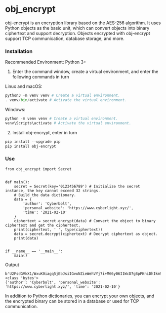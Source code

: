 # obj_encrypt

obj-encrypt is an encryption library based on the AES-256 algorithm. It uses Python objects as the basic unit, which can convert objects into binary ciphertext and support decryption. Objects encrypted with obj-encrypt support TCP communication, database storage, and more.


### Installation

Recommended Environment: Python 3+

1. Enter the command window, create a virtual environment, and enter the following commands in turn

Linux and macOS:


```python
python3 -m venv venv # Create a virtual environment.
. venv/bin/activate # Activate the virtual environment.
```

Windows:


```python
python -m venv venv # Create a virtual environment.
venv\Scripts\activate # Activate the virtual environment.
```

2. Install obj-encrypt, enter in turn


```python
pip install --upgrade pip
pip install obj-encrypt
```

### Use

```
from obj_encrypt import Secret


def main():
    secret = Secret(key='0123456789') # Initialize the secret instance, the key cannot exceed 32 strings.
    # Build the data dictionary.
    data = {
        'author': 'Cyberbolt',
        'personal_website': 'https://www.cyberlight.xyz/',
        'time': '2021-02-10'
    }
    ciphertext = secret.encrypt(data) # Convert the object to binary ciphertext and get the ciphertext.
    print(ciphertext, ' ', type(ciphertext))
    data = secret.decrypt(ciphertext) # Decrypt ciphertext as object.
    print(data)


if __name__ == '__main__':
    main()
```

Output

```
b'U2FsdGVkX1/WxuK0iagq5jEbJsiIGvuNZieWehVYj7i+M66y06I1WcD7gBpPKniDhIkmSuVepFdMEisT8/+HqrWHHNwoY+waDERTes+7dGHvMBc4FcuTFjMzVoQZUE0SqFMi/ORhKcpCGgSUZo/gdNBPh0nNsRZ5ZQrKbt47aw6tSOEEXHwXEr20uHjqT7wx1uvsXnGbx1l91BNhEYrAIxhaJX0YTfGOgqVgCMc9k4xxSNEoB9v19873rryT5TnTXijNeA+FRtZKN5Mt9WUFMuBYCK5xWhXKv0BJOn8iGmw='   <class 'bytes'>
{'author': 'Cyberbolt', 'personal_website': 'https://www.cyberlight.xyz/', 'time': '2021-02-10'}
```

In addition to Python dictionaries, you can encrypt your own objects, and the encrypted binary can be stored in a database or used for TCP communication.